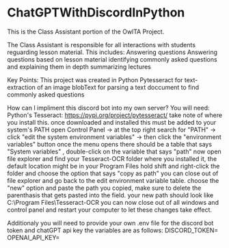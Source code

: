 # ChatGPTWithDiscordInPython

This is the Class Assistant portion of the OwlTA Project.

The Class Assistant is responsible for all interactions with students reguarding lesson material.
This includes:
    Answering questions
    Answering questions based on lesson material
    identifying commonly asked questions and explaining them in depth
    summarizing lectures


Key Points:
    This project was created in Python
    Pytesseract for text-extraction of an image
    blobText for parsing a text doccument to find commonly asked questions


How can I impliment this discord bot into my own server?
You will need:
    Python's Tesseract: https://pypi.org/project/pytesseract/ take note of where you install this.
        once downloaded and installed this must be added to your system's PATH
            open Control Panel -> at the top right search for "PATH" -> click "edit the system environment variables" -> then click the "environment variables" button
                once the menu opens there should be a table that says "System variables" , double-click on the variable that says "path"
                    now open file explorer and find your Tesseract-OCR folder where you installed it, the default location might be in your Program Files
                        hold shift and right-click the folder and choose the option that says "copy as path"
                    you can close out of file explorer and go back to the edit environment variable table.
                choose the "new" option and paste the path you copied, make sure to delete the parenthasis that gets pasted into the field.
            your new path should look like C:\Program Files\Tesseract-OCR
        you can now close out of all windows and control panel and restart your computer to let these changes take effect.

Additionaly you will need to provide your own .env file for the discord bot token and chatGPT api key
the variables are as follows:
DISCORD_TOKEN=
OPENAI_API_KEY=
